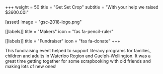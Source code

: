 +++
weight = 50
title = "Get Set Crop"
subtitle = "With your help we raised $3600.00!"

[asset]
  image = "gsc-2018-logo.png"

[[labels]]
  title = "Makers"
  icon = "fas fa-pencil-ruler"
  
[[labels]]
  title = "Fundraiser"
  icon = "fas fa-donate"
+++

This fundraising event helped to support literacy programs for families, children and adults in Waterloo Region and Guelph-Wellington. It was a great time getting together for some scrapbooking with old friends and making lots of new ones!
